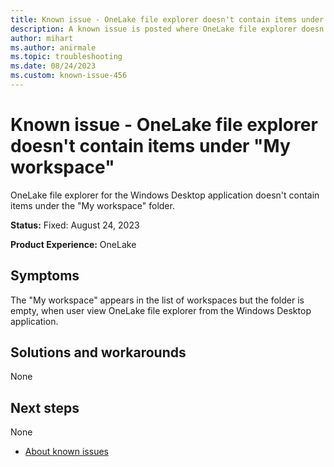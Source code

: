 ```yaml
---
title: Known issue - OneLake file explorer doesn't contain items under "My workspace"
description: A known issue is posted where OneLake file explorer doesn't contain items under "My workspace"
author: mihart
ms.author: anirmale
ms.topic: troubleshooting 
ms.date: 08/24/2023
ms.custom: known-issue-456
---
```


# Known issue - OneLake file explorer doesn't contain items under "My workspace"
OneLake file explorer for the Windows Desktop application doesn't contain items under the "My workspace" folder.

**Status:** Fixed: August 24, 2023

**Product Experience:** OneLake

## Symptoms

 The "My workspace" appears in the list of workspaces but the folder is empty, when user view OneLake file explorer from the Windows Desktop application.

## Solutions and workarounds

None

## Next steps

None

- [About known issues](https://support.fabric.microsoft.com/known-issues) 
